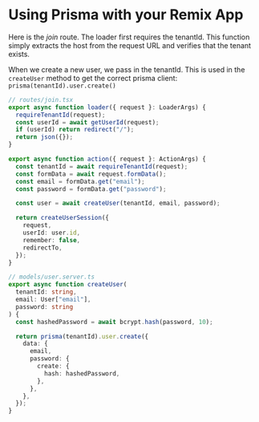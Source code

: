 # Using Prisma with your Remix App

Here is the _join_ route. The loader first requires the tenantId. This function simply extracts the host from the request URL and verifies that the tenant exists.

When we create a new user, we pass in the tenantId. This is used in the `createUser` method to get the correct prisma client: `prisma(tenantId).user.create()`

```ts
// routes/join.tsx
export async function loader({ request }: LoaderArgs) {
  requireTenantId(request);
  const userId = await getUserId(request);
  if (userId) return redirect("/");
  return json({});
}

export async function action({ request }: ActionArgs) {
  const tenantId = await requireTenantId(request);
  const formData = await request.formData();
  const email = formData.get("email");
  const password = formData.get("password");

  const user = await createUser(tenantId, email, password);

  return createUserSession({
    request,
    userId: user.id,
    remember: false,
    redirectTo,
  });
}

// models/user.server.ts
export async function createUser(
  tenantId: string,
  email: User["email"],
  password: string
) {
  const hashedPassword = await bcrypt.hash(password, 10);

  return prisma(tenantId).user.create({
    data: {
      email,
      password: {
        create: {
          hash: hashedPassword,
        },
      },
    },
  });
}
```
